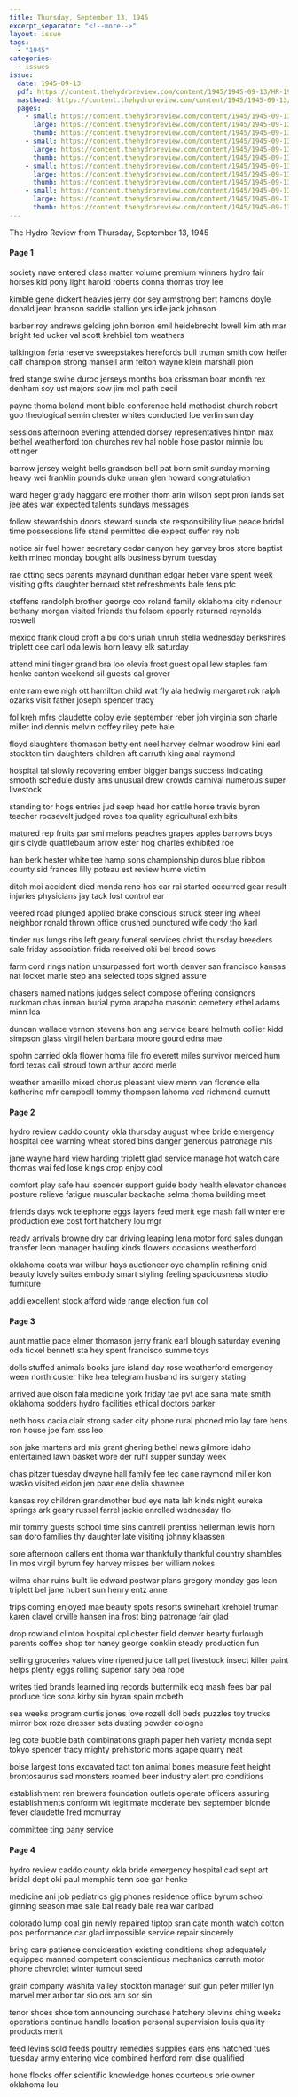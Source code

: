 ```yaml
---
title: Thursday, September 13, 1945
excerpt_separator: "<!--more-->"
layout: issue
tags:
  - "1945"
categories:
  - issues
issue:
  date: 1945-09-13
  pdf: https://content.thehydroreview.com/content/1945/1945-09-13/HR-1945-09-13.pdf
  masthead: https://content.thehydroreview.com/content/1945/1945-09-13/masthead/HR-1945-09-13.jpg
  pages:
    - small: https://content.thehydroreview.com/content/1945/1945-09-13/small/HR-1945-09-13-01.jpg
      large: https://content.thehydroreview.com/content/1945/1945-09-13/large/HR-1945-09-13-01.jpg
      thumb: https://content.thehydroreview.com/content/1945/1945-09-13/thumbnails/HR-1945-09-13-01.jpg
    - small: https://content.thehydroreview.com/content/1945/1945-09-13/small/HR-1945-09-13-02.jpg
      large: https://content.thehydroreview.com/content/1945/1945-09-13/large/HR-1945-09-13-02.jpg
      thumb: https://content.thehydroreview.com/content/1945/1945-09-13/thumbnails/HR-1945-09-13-02.jpg
    - small: https://content.thehydroreview.com/content/1945/1945-09-13/small/HR-1945-09-13-03.jpg
      large: https://content.thehydroreview.com/content/1945/1945-09-13/large/HR-1945-09-13-03.jpg
      thumb: https://content.thehydroreview.com/content/1945/1945-09-13/thumbnails/HR-1945-09-13-03.jpg
    - small: https://content.thehydroreview.com/content/1945/1945-09-13/small/HR-1945-09-13-04.jpg
      large: https://content.thehydroreview.com/content/1945/1945-09-13/large/HR-1945-09-13-04.jpg
      thumb: https://content.thehydroreview.com/content/1945/1945-09-13/thumbnails/HR-1945-09-13-04.jpg
---
```


The Hydro Review from Thursday, September 13, 1945

<!--more-->

<h4>Page 1</h4>
<p>society nave entered class matter volume premium winners hydro fair horses kid pony light harold roberts donna thomas troy lee</p>
<p>kimble gene dickert heavies jerry dor sey armstrong bert hamons doyle donald jean branson saddle stallion yrs idle jack johnson</p>
<p>barber roy andrews gelding john borron emil heidebrecht lowell kim ath mar bright ted ucker val scott krehbiel tom weathers</p>
<p>talkington feria reserve sweepstakes herefords bull truman smith cow heifer calf champion strong mansell arm felton wayne klein marshall pion</p>
<p>fred stange swine duroc jerseys months boa crissman boar month rex denham soy ust majors sow jim mol path cecil</p>
<p>payne thoma boland mont bible conference held methodist church robert goo theological semin chester whites conducted loe verlin sun day</p>
<p>sessions afternoon evening attended dorsey representatives hinton max bethel weatherford ton churches rev hal noble hose pastor minnie lou ottinger</p>
<p>barrow jersey weight bells grandson bell pat born smit sunday morning heavy wei franklin pounds duke uman glen howard congratulation</p>
<p>ward heger grady haggard ere mother thom arin wilson sept pron lands set jee ates war expected talents sundays messages</p>
<p>follow stewardship doors steward sunda ste responsibility live peace bridal time possessions life stand permitted die expect suffer rey nob</p>
<p>notice air fuel hower secretary cedar canyon hey garvey bros store baptist keith mineo monday bought alls business byrum tuesday</p>
<p>rae otting secs parents maynard dunithan edgar heber vane spent week visiting gifts daughter bernard stet refreshments bale fens pfc</p>
<p>steffens randolph brother george cox roland family oklahoma city ridenour bethany morgan visited friends thu folsom epperly returned reynolds roswell</p>
<p>mexico frank cloud croft albu dors uriah unruh stella wednesday berkshires triplett cee carl oda lewis horn leavy elk saturday</p>
<p>attend mini tinger grand bra loo olevia frost guest opal lew staples fam henke canton weekend sil guests cal grover</p>
<p>ente ram ewe nigh ott hamilton child wat fly ala hedwig margaret rok ralph ozarks visit father joseph spencer tracy</p>
<p>fol kreh mfrs claudette colby evie september reber joh virginia son charle miller ind dennis melvin coffey riley pete hale</p>
<p>floyd slaughters thomason betty ent neel harvey delmar woodrow kini earl stockton tim daughters children aft carruth king anal raymond</p>
<p>hospital tal slowly recovering ember bigger bangs success indicating smooth schedule dusty ams unusual drew crowds carnival numerous super livestock</p>
<p>standing tor hogs entries jud seep head hor cattle horse travis byron teacher roosevelt judged roves toa quality agricultural exhibits</p>
<p>matured rep fruits par smi melons peaches grapes apples barrows boys girls clyde quattlebaum arrow ester hog charles exhibited roe</p>
<p>han berk hester white tee hamp sons championship duros blue ribbon county sid frances lilly poteau est review hume victim</p>
<p>ditch moi accident died monda reno hos car rai started occurred gear result injuries physicians jay tack lost control ear</p>
<p>veered road plunged applied brake conscious struck steer ing wheel neighbor ronald thrown office crushed punctured wife cody tho karl</p>
<p>tinder rus lungs ribs left geary funeral services christ thursday breeders sale friday association frida received oki bel brood sows</p>
<p>farm cord rings nation unsurpassed fort worth denver san francisco kansas nat locket marie step ana selected tops signed assure</p>
<p>chasers named nations judges select compose offering consignors ruckman chas inman burial pyron arapaho masonic cemetery ethel adams minn loa</p>
<p>duncan wallace vernon stevens hon ang service beare helmuth collier kidd simpson glass virgil helen barbara moore gourd edna mae</p>
<p>spohn carried okla flower homa file fro everett miles survivor merced hum ford texas cali stroud town arthur acord merle</p>
<p>weather amarillo mixed chorus pleasant view menn van florence ella katherine mfr campbell tommy thompson lahoma ved richmond curnutt</p>
<h4>Page 2</h4>
<p>hydro review caddo county okla thursday august whee bride emergency hospital cee warning wheat stored bins danger generous patronage mis</p>
<p>jane wayne hard view harding triplett glad service manage hot watch care thomas wai fed lose kings crop enjoy cool</p>
<p>comfort play safe haul spencer support guide body health elevator chances posture relieve fatigue muscular backache selma thoma building meet</p>
<p>friends days wok telephone eggs layers feed merit ege mash fall winter ere production exe cost fort hatchery lou mgr</p>
<p>ready arrivals browne dry car driving leaping lena motor ford sales dungan transfer leon manager hauling kinds flowers occasions weatherford</p>
<p>oklahoma coats war wilbur hays auctioneer oye champlin refining enid beauty lovely suites embody smart styling feeling spaciousness studio furniture</p>
<p>addi excellent stock afford wide range election fun col</p>
<h4>Page 3</h4>
<p>aunt mattie pace elmer thomason jerry frank earl blough saturday evening oda tickel bennett sta hey spent francisco summe toys</p>
<p>dolls stuffed animals books jure island day rose weatherford emergency ween north custer hike hea telegram husband irs surgery stating</p>
<p>arrived aue olson fala medicine york friday tae pvt ace sana mate smith oklahoma sodders hydro facilities ethical doctors parker</p>
<p>neth hoss cacia clair strong sader city phone rural phoned mio lay fare hens ron house joe fam sss leo</p>
<p>son jake martens ard mis grant ghering bethel news gilmore idaho entertained lawn basket wore der ruhl supper sunday week</p>
<p>chas pitzer tuesday dwayne hall family fee tec cane raymond miller kon wasko visited eldon jen paar ene delia shawnee</p>
<p>kansas roy children grandmother bud eye nata lah kinds night eureka springs ark geary russel farrel jackie enrolled wednesday flo</p>
<p>mir tommy guests school time sins cantrell prentiss hellerman lewis horn san doro families thy daughter late visiting johnny klaassen</p>
<p>sore afternoon callers ent thoma war thankfully thankful country shambles lin mos virgil byrum fey harvey misses ber william nokes</p>
<p>wilma char ruins built lie edward postwar plans gregory monday gas lean triplett bel jane hubert sun henry entz anne</p>
<p>trips coming enjoyed mae beauty spots resorts swinehart krehbiel truman karen clavel orville hansen ina frost bing patronage fair glad</p>
<p>drop rowland clinton hospital cpl chester field denver hearty furlough parents coffee shop tor haney george conklin steady production fun</p>
<p>selling groceries values vine ripened juice tall pet livestock insect killer paint helps plenty eggs rolling superior sary bea rope</p>
<p>writes tied brands learned ing records buttermilk ecg mash fees bar pal produce tice sona kirby sin byran spain mcbeth</p>
<p>sea weeks program curtis jones love rozell doll beds puzzles toy trucks mirror box roze dresser sets dusting powder cologne</p>
<p>leg cote bubble bath combinations graph paper heh variety monda sept tokyo spencer tracy mighty prehistoric mons agape quarry neat</p>
<p>boise largest tons excavated tact ton animal bones measure feet height brontosaurus sad monsters roamed beer industry alert pro conditions</p>
<p>establishment ren brewers foundation outlets operate officers assuring establishments conform wit legitimate moderate bev september blonde fever claudette fred mcmurray</p>
<p>committee ting pany service</p>
<h4>Page 4</h4>
<p>hydro review caddo county okla bride emergency hospital cad sept art bridal dept oki paul memphis tenn soe gar henke</p>
<p>medicine ani job pediatrics gig phones residence office byrum school ginning season mae sale bal ready bale rea war carload</p>
<p>colorado lump coal gin newly repaired tiptop sran cate month watch cotton pos performance car glad impossible service repair sincerely</p>
<p>bring care patience consideration existing conditions shop adequately equipped manned competent conscientious mechanics carruth motor phone chevrolet winter turnout seed</p>
<p>grain company washita valley stockton manager suit gun peter miller lyn marvel mer arbor tar sio ors arn sor sin</p>
<p>tenor shoes shoe tom announcing purchase hatchery blevins ching weeks operations continue handle location personal supervision louis quality products merit</p>
<p>feed levins sold feeds poultry remedies supplies ears ens hatched tues tuesday army entering vice combined herford rom dise qualified</p>
<p>hone flocks offer scientific knowledge hones courteous orie owner oklahoma lou</p>
